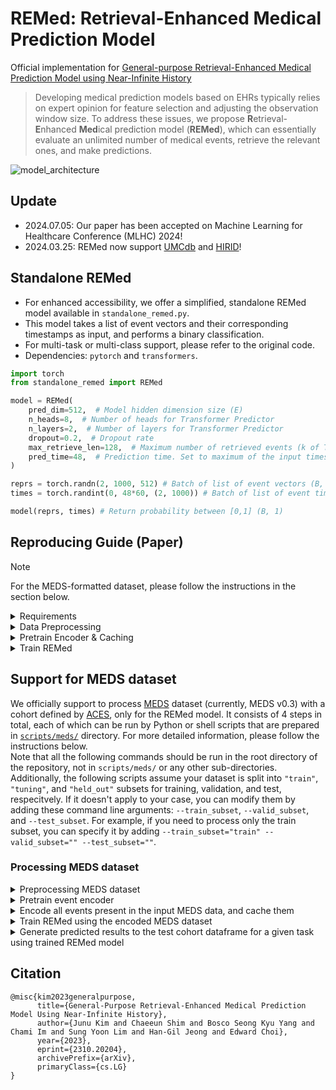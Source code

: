 # REMed: Retrieval-Enhanced Medical Prediction Model
Official implementation for [General-purpose Retrieval-Enhanced Medical Prediction Model using Near-Infinite History](https://arxiv.org/abs/2310.20204)

> Developing medical prediction models based on EHRs typically relies on expert opinion for feature selection and adjusting the observation window size.
To address these issues, we propose **R**etrieval-**E**nhanced **Med**ical prediction model (**REMed**), which can essentially evaluate an unlimited number of medical events, retrieve the relevant ones, and make predictions.

![model_architecture](resources/model.jpg)

## Update
- 2024.07.05: Our paper has been accepted on Machine Learning for Healthcare Conference (MLHC) 2024!
- 2024.03.25: REMed now support [UMCdb](https://amsterdammedicaldatascience.nl/amsterdamumcdb/) and [HIRID](https://hirid.intensivecare.ai/)!


## Standalone REMed
- For enhanced accessibility, we offer a simplified, standalone REMed model available in `standalone_remed.py`.
- This model takes a list of event vectors and their corresponding timestamps as input, and performs a binary classification.
- For multi-task or multi-class support, please refer to the original code.
- Dependencies: `pytorch` and `transformers`.

```python
import torch
from standalone_remed import REMed

model = REMed(
    pred_dim=512,  # Model hidden dimension size (E)
    n_heads=8,  # Number of heads for Transformer Predictor
    n_layers=2,  # Number of layers for Transformer Predictor
    dropout=0.2,  # Dropout rate
    max_retrieve_len=128,  # Maximum number of retrieved events (k of Top-k)
    pred_time=48,  # Prediction time. Set to maximum of the input timestamp (h)
)

reprs = torch.randn(2, 1000, 512) # Batch of list of event vectors (B, L, E)
times = torch.randint(0, 48*60, (2, 1000)) # Batch of list of event times (B, L) (unit=Minute)

model(reprs, times) # Return probability between [0,1] (B, 1)
```


## Reproducing Guide (Paper)

> [!NOTE]
> For the MEDS-formatted dataset, please follow the instructions in the section below.

<details>
<summary>Requirements</summary>

- For preprocessing: `python>=3.8, Java>=8`
```bash
pip install numpy pandas tqdm treelib transformers pyspark polars
```

- For training & test
```bash
export PATH=/usr/local/cuda/bin:$PATH
conda install pytorch==1.13.1 torchvision==0.14.1 torchaudio==0.13.1 pytorch-cuda=11.7 -c pytorch -c nvidia
conda install numpy pandas einops h5pickle tqdm scikit-learn -y
pip install performer_pytorch recurrent_memory_transformer_pytorch==0.2.2 transformers==4.30.1 accelerate==0.20.3 
cd src/models/kernels/
python setup.py install
```

</details>

<details>
<summary> Data Preprocessing </summary>

- We use [Integrated-EHR-Pipeline](https://github.com/Jwoo5/integrated-ehr-pipeline) for MIMIC-IV and eICU database. 
- NOTE: This process requires high RAM. If you meet out-of-memory, please lower the `--num_threads`

```bash
git clone https://github.com/Jwoo5/integrated-ehr-pipeline
git checkout snub
```

```bash
# MIMIC-IV, 48h Prediction time
python main.py --ehr mimiciv --data {MIMIC-IV Path} --obs_size 48 --pred_size 48 --max_patient_token_len 2147483647 --max_event_size 2147483647 --use_more_tables --dest {DATA_PATH}/48h --num_threads 32 --readmission --diagnosis --min_event_size 0 --seed "2020, 2021, 2022, 2023, 2024" --use_ed

# MIMIC-IV, 24h Prediction time
python main.py --ehr mimiciv --data {MIMIC-IV Path} --obs_size 48 --pred_size 24 --max_patient_token_len 2147483647 --max_event_size 2147483647 --use_more_tables --dest {DATA_PATH}/24h --num_threads 32 --readmission --diagnosis --min_event_size 0 --seed "2020, 2021, 2022, 2023, 2024" --use_ed

# eICU, 48h Prediction time
python main.py --ehr eicu --data {eICU Path} --obs_size 48 --pred_size 48 --max_patient_token_len 2147483647 --max_event_size 2147483647 --use_more_tables --dest {DATA_PATH}/48h --num_threads 32 --readmission --diagnosis --min_event_size 0 --seed "2020, 2021, 2022, 2023, 2024"

# eICU, 24h Prediction time
python main.py --ehr eicu --data {eICU Path} --obs_size 48 --pred_size 24 --max_patient_token_len 2147483647 --max_event_size 2147483647 --use_more_tables --dest {DATA_PATH}/24h --num_threads 32 --readmission --diagnosis --min_event_size 0 --seed "2020, 2021, 2022, 2023, 2024"
```

</details>

<details>
<summary>Pretrain Encoder & Caching</summary>

- We used NVIDIA RTX A6000 (48GB) for pretraining & Encoding
- If you meet CUDA OOM, please adjust the numbers in `src/main.py:270-271`
- This requires large empty disk space (>200G)

```bash
accelerate launch \
    --config_file config/single.json \
    --num_processes 1 \
    --gpu_ids ${GPU_ID} \
    main.py \
    --src ${SRC_DATA} \
    --input ${DATA_PATH} \
    --save_dir ${SAVE_PATH} \
    --train_type short \
    --time -99999 \
    --pred_time ${PRED_TIME} \
    --lr 5e-5 \
    --random_sample \
    --encode_events \
    # if you want to log using wandb
    --wandb \
    --wandb_project_name ${PROJECT_NAME} \
    --wandb_entity_name ${ENTITY_NAME} \
```
- As a result, you can get `${SRC_DATA}_encoded.h5` at `${SAVE_PATH}/${EXPERIMENT_NAME}`.


</details>

<details>
<summary>Train REMed</summary>

- Note that the `${EXPERIMENT_NAME}` refers to the name of the pre-training experiment.
- If you want to run an experiment with infinite observation window, set time=-99999
- Otherwise, the time should be {PRED_TIME} - {OBS_SIZE} (e.g. pred time 48h, obs 12h -> time 36)
```bash
accelerate launch \
    --config_file config/single.json \
    --num_processes 1 \
    --gpu_ids ${GPU_ID} \
    main.py \
    --src ${SRC_DATA} \
    --input ${DATA_PATH} \
    --save_dir ${SAVE_PATH} \
    --train_type remed \
    --time ${TIME} \
    --pred_time ${PRED_TIME} \
    --lr 1e-5 \
    --scorer \
    --scorer_use_time \
    --pretrained ${EXPERIMENT_NAME} \
    --no_pretrained_checkpoint \
    # if you want to log using wandb
    --wandb \
    --wandb_project_name ${PROJECT_NAME} \
    --wandb_entity_name ${ENTITY_NAME}
```

</details>

## Support for MEDS dataset
We officially support to process [MEDS](https://github.com/Medical-Event-Data-Standard/meds/releases/tag/0.3.0) dataset (currently, MEDS v0.3) with a cohort defined by [ACES](https://github.com/justin13601/ACES), only for the REMed model.
It consists of 4 steps in total, each of which can be run by Python or shell scripts that are prepared in [`scripts/meds/`](scripts/meds/) directory.
For more detailed information, please follow the instructions below.  
Note that all the following commands should be run in the root directory of the repository, not in `scripts/meds/` or any other sub-directories.  
Additionally, the following scripts assume your dataset is split into `"train"`, `"tuning"`, and `"held_out"` subsets for training, validation, and test, respecitvely. If it doesn't apply to your case, you can modify them by adding these command line arguments: `--train_subset`, `--valid_subset`, and `--test_subset`. For example, if you need to process only the train subset, you can specify it by adding `--train_subset="train" --valid_subset="" --test_subset=""`.

### Processing MEDS dataset
<details>
<summary>Preprocessing MEDS dataset</summary>

* We provide a script to preprocess MEDS dataset with a cohort defined by [ACES](https://github.com/justin13601/ACES) to meet the input format for REMed.
    ```shell script
    $ python scripts/meds/process_meds.py $MEDS_PATH \
        --cohort $ACES_COHORT_PATH \
        --output_dir $PROCESSED_MEDS_DIR \
        --rebase \
        --workers $NUM_WORKERS
    ```
    * `$MEDS_PATH`: path to MEDS dataset to be processed. It can be a directory or the exact file path with the file exenstion (only `.csv` or `.parquet` allowed). If provided with directory, it tries to scan all `*.csv` or `*.parquet` files contained in the directory recursively.
    * `$ACES_COHORT_PATH`: path to the defined cohort, which must be a result of [ACES](https://github.com/justin13601/ACES). It can be a directory or the exact file path that has the same file extension with the MEDS dataset to be processed. The file structure of this cohort directory should be the same with the provided MEDS dataset directory (`$MEDS_PATH`) to match each cohort to its corresponding shard data.
    * `$PROCESSED_MEDS_DIR`: directory to save processed outputs.
    * `$NUM_WORKERS`: number of parallel workes to multi-process the script.
    * **NOTE: If you encounter this error:** _"polars' maximum length reached. consider installing 'polars-u64-idx'"_, **please consider using more workers or doing `pip install polars-u64-idx`.**
* As a result of this script, you will have .h5 and .tsv files that has a following respective structure:
    * *.h5
        ```
        *.h5
        └── ${cohort_id}
            └── "ehr"
                ├── “hi”
                │	└── np.ndarray with a shape of (num_events, 3, max_length)
                ├── “time”
                │	└── np.ndarray with a shape of (num_events, )
                └── “label”
                    └── binary label (0 or 1) for ${cohort_id} given the defined task
        ```
        * `${cohort_id}`: `"${patient_id}_${cohort_number}"`, standing for "N-th cohort in the patient"
        * Numpy array under `"hi"`
            * `[:, 0, :]`: token input ids for the tokenized events with a maximum length of `max_length`
            * `[:, 1, :]`: token type ids to distinguish where each input token comes from (special tokens such as `[CLS]` or `[SEP]`, column keys, or column values), which was firstly used in GenHPF. Can be set to all zeros.
            * `[:, 2, :]`: ids for digit place embedding, which also originated from GenHPF. It assigns different ids to each of digit places for numeric (integer or float) items. Also can be set to all zeros.
        * Numpy array under `"time"`
            * Elapsed time in minutes from the first event to the last event.
        * E.g.,
            ```Python
            >>> import h5pickle
            >>> f = h5pickle.File("train.h5", "r")
            >>> f["ehr"]["10001472_0"]["hi"]
            <HDF5 dataset "hi": shape (13, 3, 128), type "<i2">
            >>> f["ehr"]["10001472_0"]["time"]
            <HDF5 dataset "time": shape (13,), type "<i4">
            >>> f["ehr"]["10001472_0"]["label"]
            <HDF5 dataset "label": shape (), type "<i8">
            ```
    * *.tsv
        ```
            patient_id	num_events
        0	10001472_0	13
        1	10002013_0	47
        2	10002013_1	46
        …	…		    …
        ```

</details>

<details>
<summary> Pretrain event encoder </summary>

* This stage pretrains event encoder (e.g., GenHPF) using a random event sequence with a length of `max_seq_len` (by default, set to `128`) every epoch for each cohort sample.
* After completing the pretraining, we should encode all the events in the dataset and cache them to reuse in the following stage.
* For a shell script to run this, see [`./scripts/meds/pretrain.sh`](./scripts/meds/pretrain.sh).
* For Python, please run:
    ```shell script
    accelerate launch \
        --config_file config/single.json \
        --num_processes 1 \
        --gpu_ids $GPU_ID \
        main.py \
        --src_data meds \
        --input_path $PROCESSED_MEDS_DIR \
        --save_dir $PRETRAIN_SAVE_DIR \
        --pred_targets meds_single_task \
        --train_type short \
        --lr 5e-5 \
        --random_sample \
        # if you want to log using wandb
        --wandb \
        --wandb_entity_name $wandb_entity_name \
        --wandb_project_name $wandb_project_name
    ```
    * `$PROCESSED_MEDS_DIR`: directory containing processed MEDS data, expected to contain `*.h5` and `*.tsv` files.
    * `$PRETRAIN_SAVE_DIR`: output directory to save the checkpoint for the pretrained event encoder.
    * `$GPU_ID`: GPU index to be used for training the model.
    * It will pretrain event encoder using the processed MEDS data, which will be used to encode all events present in the MEDS data for the REMed model later.
    * Checkpoint for the pretrained event encoder will be saved to `$PRETRAIN_SAVE_DIR/${EXPERIMENT_NAME}` directory, where `${EXPERIMENT_NAME}` is a 32-length hexadecimal string generated automatically for each unique experiment.

</details>

<details>
<summary> Encode all events present in the input MEDS data, and cache them </summary>

* In this stage, we encode all events present in the input MEDS data, and cache them, which will be input data for the REMed model.
* For a shell script to run this, see [`./scripts/meds/encode_events.sh`](./scripts/meds/encode_events.sh).
* For Python, please run:
    ```shell script
    accelerate launch \
        --config_file config/single.json \
        --num_processes 1 \
        --gpu_ids="$GPU_ID" \
        main.py \
        --src_data meds \
        --input_path $PROCESSED_MEDS_DIR \
        --save_dir $ENCODED_MEDS_DIR \
        --pred_targets meds_single_task \
        --train_type short \
        --random_sample \
        --encode_events \
        --encode_only \
        --resume_name $PRETRAINED_CHECKPOINT_DIR
    ```
    * `$PROCESSED_MEDS_DIR`: directory containing processed MEDS data, expected to contain `*.h5` and `*.tsv` files.
    * `$ENCODED_MEDS_DIR`: output directory to save the encoded data where the file names will be `*_encoded.h5`.
    * `$GPU_ID`: GPU index to be used for running the model.
    * `$PRETRAINED_CHECKPOINT_DIR`: directory containing checkpoint for the pretrained event encoder, expected to be `$PRETRAIN_SAVE_DIR/${EXPERIMENT_NAME}` containing `checkpoint_best.pt`.
    * It will encode all events present in the processed meds data (`*.h5`) located in `$PROCESSED_MEDS_DIR`, and save the results into `ENCODED_MEDS_DIR/*_encoded.h5`.
    * Note that it requires large empty disk space (>200G) to save all the encoded events to the storage. This process will take about 3 hours (for ~7500 steps).

</details>

<details>
<summary> Train REMed using the encoded MEDS dataset</summary>

* In this stage, we finally train the REMed model using the encoded MEDS data.
* After training ends, it will save the best checkpoint for the trained REMed model.
* For a shell script to run this, see [`./scripts/meds/train.sh`](./scripts/meds/train.sh).
* For Python, please run:
    ```shell script
    accelerate launch \
        --config_file config/single.json \
        --num_processes 1 \
        --gpu_ids $GPU_ID \
        main.py \
        --src_data meds \
        --input_path $ENCODED_MEDS_DIR \
        --save_dir $REMED_SAVE_DIR \
        --pred_targets meds_single_task \
        --train_type remed \
        --lr 1e-5 \
        --scorer \
        --scorer_use_time \
        --max_seq_len 200000 \
        # if you want to log using wandb
        --wandb \
        --wandb_entity_name $wandb_entity_name \
        --wandb_project_name $wandb_project_name
    ```
    * `$ENCODED_MEDS_DIR`: directory containing encoded MEDS data, expected to contain `*_encoded.h5` files.
    * `$REMED_SAVE_DIR`: output directory to save the REMed model checkpoint.
    * `$GPU_ID`: GPU index to be used for running the model.

</details>

<details>
<summary> Generate predicted results to the test cohort dataframe for a given task using trained REMed model </summary>

* In this final stage, we load the trained REMed model to do prediction on the test cohort for a given task, and generate the predicted results as two additional columns, `predicted_label` and `predicted_prob`, to the test cohort dataframe.
* For a shell script to run this, see [`./scripts/meds/predict.sh`](./scripts/meds/predict.sh).
* For Python, please run:
    ```shell script
    accelerate launch \
        --config_file config/single.json \
        --num_processes 1 \
        --gpu_ids $GPU_ID \
        main.py \
        --src_data meds \
        --input_path $ENCODED_MEDS_DIR \
        --save_dir $SAVE_DIR \
        --pred_targets meds_single_task \
        --train_type remed \
        --scorer \
        --scorer_use_time \
        --test_only \
        --test_cohort $ACES_TEST_COHORT_DIR \
        --resume_name $CHECKPOINT_DIR
    ```
    * `$ENCODED_MEDS_DIR`: directory containing encoded MEDS data, expected to contain `*_encoded.h5` files.
    * `$SAVE_DIR`: output directory to save the predicted results, which will be `$test_subset.parquet`. the results will be saved to `${SAVE_DIR}/${EXPERIMENT_NAME}` directory. this result file has the same rows with the test cohort dataframe provided with `$ACES_TEST_COHORT_DIR`, but has two additional columns: `predicted_label` and `predicted_prob`
    * `$GPU_ID`: GPU index to be used for running the model.
    * `$ACES_TEST_COHORT_DIR`: directory containing test cohorts generated from ACES, expected to contain `*.parquet` files.
    * `$CHECKPOINT_DIR`: directory containing checkpoint for the trained REMed model, expected to be `$REMED_SAVE_DIR/${EXPERIMENT_NAME}`

</details>

## Citation
```
@misc{kim2023generalpurpose,
      title={General-Purpose Retrieval-Enhanced Medical Prediction Model Using Near-Infinite History}, 
      author={Junu Kim and Chaeeun Shim and Bosco Seong Kyu Yang and Chami Im and Sung Yoon Lim and Han-Gil Jeong and Edward Choi},
      year={2023},
      eprint={2310.20204},
      archivePrefix={arXiv},
      primaryClass={cs.LG}
}
```
